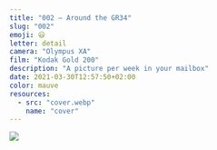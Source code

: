 ```yaml
---
title: "002 — Around the GR34"
slug: "002"
emoji: 😃
letter: detail
camera: "Olympus XA"
film: "Kodak Gold 200"
description: "A picture per week in your mailbox"
date: 2021-03-30T12:57:50+02:00
color: mauve
resources:
  - src: "cover.webp"
    name: "cover"
---
```

![](cover)

